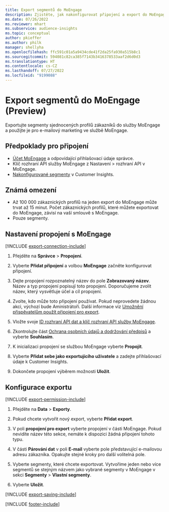 ```yaml
---
title: Export segmentů do MoEngage
description: Zjistěte, jak nakonfigurovat připojení a export do MoEngage.
ms.date: 07/26/2022
ms.reviewer: mhart
ms.subservice: audience-insights
ms.topic: conceptual
author: pkieffer
ms.author: philk
manager: shellyha
ms.openlocfilehash: ffc591c01a5a9434cde41f2da25fa930a515b8c1
ms.sourcegitcommit: 594081c82ca385f7143b3416378533aaf2d6d0d3
ms.translationtype: HT
ms.contentlocale: cs-CZ
ms.lasthandoff: 07/27/2022
ms.locfileid: "9199088"
---
```

# <a name="export-segments-to-moengage-preview"></a>Export segmentů do MoEngage (Preview)

Exportujte segmenty sjednocených profilů zákazníků do služby MoEngage a použijte je pro e-mailový marketing ve službě MoEngage.

## <a name="prerequisites-for-a-connection"></a>Předpoklady pro připojení

- [Účet MoEngage](https://www.moengage.com/) a odpovídající přihlašovací údaje správce.
- Klíč rozhraní API služby MoEngage z Nastavení > rozhraní API v MoEngage.
- [Nakonfigurované segmenty](segments.md) v Customer Insights.

## <a name="known-limitations"></a>Známá omezení

- Až 100 000 zákaznických profilů na jeden export do MoEngage může trvat až 15 minut. Počet zákaznických profilů, které můžete exportovat do MoEngage, závisí na vaší smlouvě s MoEngage.
- Pouze segmenty.

## <a name="set-up-connection-to-moengage"></a>Nastavení propojení s MoEngage

[!INCLUDE [export-connection-include](includes/export-connection-admn.md)]

1. Přejděte na **Správce** > **Propojení**.

1. Vyberte **Přidat připojení** a volbou **MoEngage** začněte konfigurovat připojení.

1. Dejte propojení rozpoznatelný název do pole **Zobrazovaný název**. Název a typ propojení popisují toto propojení. Doporučujeme zvolit název, který vysvětluje účel a cíl propojení.

1. Zvolte, kdo může toto připojení používat. Pokud neprovedete žádnou akci, výchozí bude Aministrátoři. Další informace viz [Umožnění přispěvatelům použít připojení pro export](connections.md#allow-contributors-to-use-a-connection-for-exports).

1. Vložte svoje [ID rozhraní API dat a klíč rozhraní API služby MoEngage](https://developers.moengage.com/hc/articles/4404674776724-Overview#:~:text=Navigate%20to%20Settings%20%3E%20APIs%20%3E%20DATA,ID%20Password%20%2D%20DATA%20API%20KEY).

1. Zkontrolujte část [Ochrana osobních údajů a dodržování předpisů](connections.md#data-privacy-and-compliance) a vyberte **Souhlasím**.

1. K inicializaci propojení se službou MoEngage vyberte **Propojit**.

1. Vyberte **Přidat sebe jako exportujícího uživatele** a zadejte přihlašovací údaje k Customer Insights.

1. Dokončete propojení výběrem možnosti **Uložit**.

## <a name="configure-an-export"></a>Konfigurace exportu

[!INCLUDE [export-permission-include](includes/export-permission.md)]

1. Přejděte na **Data** > **Exporty**.

1. Pokud chcete vytvořit nový export, vyberte **Přidat export**.

1. V poli **propojení pro export** vyberte propojení v části MoEngage. Pokud nevidíte název této sekce, nemáte k dispozici žádná připojení tohoto typu.

1. V části **Párování dat** v poli **E-mail** vyberte pole představující e-mailovou adresu zákazníka. Opakujte stejné kroky pro další volitelná pole.

1. Vyberte segmenty, které chcete exportovat. Vytvoříme jeden nebo více segmentů se stejným názvem jako vybrané segmenty v MoEngage v sekci **Segmenty** > **Vlastní segmenty**.

1. Vyberte **Uložit**.

[!INCLUDE [export-saving-include](includes/export-saving.md)]

[!INCLUDE [footer-include](includes/footer-banner.md)]

